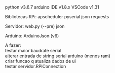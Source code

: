 python v3.6.7
arduino IDE v1.8.x
VSCode v1.31

Bibliotecas
  RPi:
    apscheduler
    pyserial
    json
    requests
    
  Servidor:
    web.py (--pre)
    json
    
   Arduino:
    ArduinoJson (v6)

A fazer:<br/>
  testar maior baudrate serial<br/>
  alterar entrada de string serial arduino (menos ram)<br/>
  criar funcao q atualiza dados de ui<br>
  testar servidor.RPiConnection

